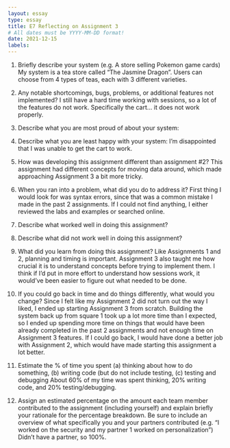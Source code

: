 ```yaml
---
layout: essay
type: essay
title: E7 Reflecting on Assignment 3
# All dates must be YYYY-MM-DD format!
date: 2021-12-15
labels:
---
```


1. Briefly describe your system (e.g. A store selling Pokemon game cards)
My system is a tea store called “The Jasmine Dragon”. Users can choose from 4 types of teas, each with 3 different varieties.

2. Any notable shortcomings, bugs, problems, or additional features not implemented?
I still have a hard time working with sessions, so a lot of the features do not work. Specifically the cart... it does not work properly.

3. Describe what you are most proud of about your system:

	
4. Describe what you are least happy with your system:
I’m disappointed that I was unable to get the cart to work. 

5. How was developing this assignment different than assignment #2?
This assignment had different concepts for moving data around, which made approaching Assignment 3 a bit more tricky. 
	
6. When you ran into a problem, what did you do to address it?
First thing I would look for was syntax errors, since that was a common mistake I made in the past 2 assignments. If I could not find anything, I either reviewed the labs and examples or searched online.

7. Describe what worked well in doing this assignment?
	
8. Describe what did not work well in doing this assignment?

9.  What did you learn from doing this assignment?
Like Assignments 1 and 2, planning and timing is important. Assignment 3 also taught me how crucial it is to understand concepts before trying to implement them. I think if I’d put in more effort to understand how sessions work, it would’ve been easier to figure out what needed to be done.

10. If you could go back in time and do things differently, what would you change?
Since I felt like my Assignment 2 did not turn out the way I liked, I ended up starting Assignment 3 from scratch. Building the system back up from square 1 took up a lot more time than I expected, so I ended up spending more time on things that would have been already completed in the past 2 assignments and not enough time on Assignment 3 features. If I could go back, I would have done a better job with Assignment 2, which would have made starting this assignment a lot better.

11. Estimate the % of time you spent (a) thinking about how to do something, (b) writing code (but do not include testing, (c) testing and debugging
About 60% of my time was spent thinking, 20% writing code, and 20% testing/debugging.

12. Assign an estimated percentage on the amount each team member contributed to the assignment (including yourself) and explain briefly your rationale for the percentage breakdown. Be sure to include an overview of what specifically you and your partners contributed (e.g. “I worked on the security and my partner 1 worked on personalization”)
Didn’t have a partner, so 100%.
